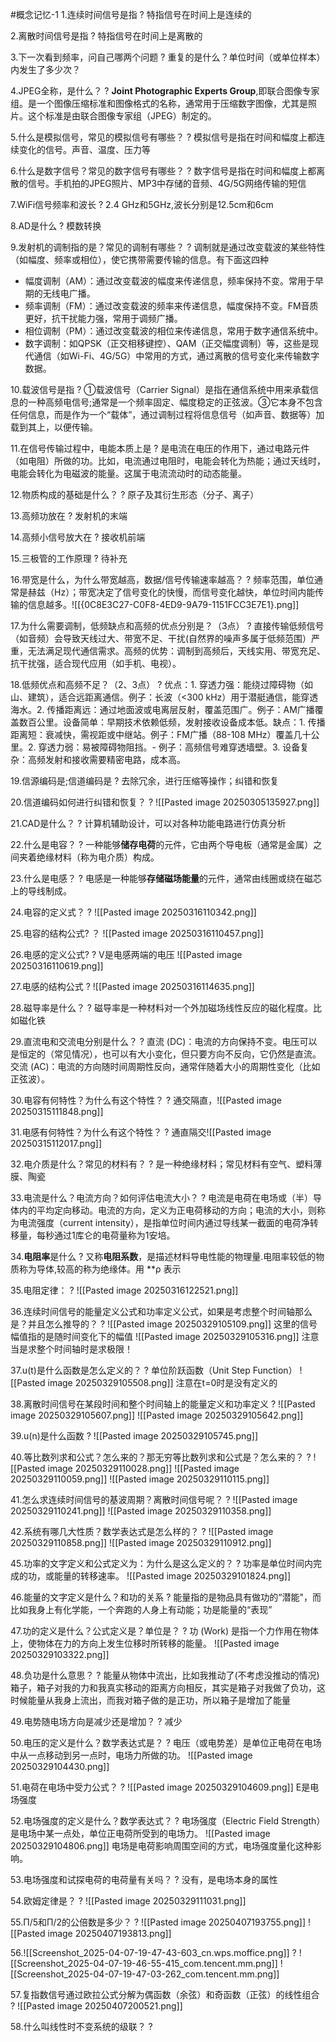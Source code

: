 #概念记忆-1
1.连续时间信号是指
?
特指信号在时间上是连续的
<!--SR:!2025-04-25,41,290-->

2.离散时间信号是指
?
特指信号在时间上是离散的
<!--SR:!2025-06-23,76,270-->

3.下一次看到频率，问自己哪两个问题
?
重复的是什么？单位时间（或单位样本）内发生了多少次？
<!--SR:!2025-06-20,70,270-->

4.JPEG全称，是什么？
?
**Joint Photographic Experts Group**,即联合图像专家组。是一个图像压缩标准和图像格式的名称，通常用于压缩数字图像，尤其是照片。这个标准是由联合图像专家组（JPEG）制定的。
<!--SR:!2025-04-22,29,250-->

5.什么是模拟信号，常见的模拟信号有哪些？
?
模拟信号是指在时间和幅度上都连续变化的信号。声音、温度、压力等
<!--SR:!2025-04-17,11,170-->

6.什么是数字信号？常见的数字信号有哪些？
?
数字信号是指在时间和幅度上都离散的信号。手机拍的JPEG照片、MP3中存储的音频、4G/5G网络传输的短信
<!--SR:!2025-05-27,49,250-->

7.WiFi信号频率和波长
?
2.4 GHz和5GHz,波长分别是12.5cm和6cm
<!--SR:!2025-04-12,6,190-->

8.AD是什么
?
模数转换
<!--SR:!2025-06-19,69,274-->

9.发射机的调制指的是？常见的调制有哪些？
?
调制就是通过改变载波的某些特性（如幅度、频率或相位），使它携带需要传输的信息。有下面这四种
- 幅度调制（AM）：通过改变载波的幅度来传递信息，频率保持不变。常用于早期的无线电广播。
- 频率调制（FM）：通过改变载波的频率来传递信息，幅度保持不变。FM音质更好，抗干扰能力强，常用于调频广播。
- 相位调制（PM）：通过改变载波的相位来传递信息，常用于数字通信系统中。
- 数字调制：如QPSK（正交相移键控）、QAM（正交幅度调制）等，这些是现代通信（如Wi-Fi、4G/5G）中常用的方式，通过离散的信号变化来传输数字数据。
<!--SR:!2025-05-06,30,214-->

10.载波信号是指
?
①载波信号（Carrier Signal）是指在通信系统中用来承载信息的一种高频电信号;通常是一个频率固定、幅度稳定的正弦波。③它本身不包含任何信息，而是作为一个“载体”，通过调制过程将信息信号（如声音、数据等）加载到其上，以便传输。
<!--SR:!2025-05-05,24,194-->

11.在信号传输过程中，电能本质上是
?
是电流在电压的作用下，通过电路元件（如电阻）所做的功。比如，电流通过电阻时，电能会转化为热能；通过天线时，电能会转化为电磁波的能量。这属于电流流动时的动态能量。
<!--SR:!2025-04-13,2,139-->

12.物质构成的基础是什么？
?
原子及其衍生形态（分子、离子）
<!--SR:!2025-05-28,52,259-->

13.高频功放在
?
发射机的末端
<!--SR:!2025-04-12,20,252-->

14.高频小信号放大在
?
接收机前端
<!--SR:!2025-04-17,25,272-->

15.三极管的工作原理
?
待补充
<!--SR:!2025-04-12,1,130-->

16.带宽是什么，为什么带宽越高，数据/信号传输速率越高？
?
频率范围，单位通常是赫兹（Hz）；带宽决定了信号变化的快慢，而信号变化越快，单位时间内能传输的信息越多。![[{0C8E3C27-C0F8-4ED9-9A79-1151FCC3E7E1}.png]]
<!--SR:!2025-04-19,25,252-->

17.为什么需要调制，低频缺点和高频的优点分别是？（3点）
?
直接传输低频信号（如音频）会导致天线过大、带宽不足、干扰(自然界的噪声多属于低频范围）严重，无法满足现代通信需求。高频的优势：调制到高频后，天线实用、带宽充足、抗干扰强，适合现代应用（如手机、电视）。
<!--SR:!2025-04-17,6,192-->

18.低频优点和高频不足？（2、3点）
?
优点：1. 穿透力强：能绕过障碍物（如山、建筑），适合远距离通信。例子：长波（<300 kHz）用于潜艇通信，能穿透海水。2. 传播距离远：通过地面波或电离层反射，覆盖范围广。例子：AM广播覆盖数百公里。设备简单：早期技术依赖低频，发射接收设备成本低。缺点：1. 传播距离短：衰减快，需视距或中继站。例子：FM广播（88-108 MHz）覆盖几十公里。2. 穿透力弱：易被障碍物阻挡。- 例子：高频信号难穿透墙壁。3. 设备复杂：高频发射和接收需要精密电路，成本高。
<!--SR:!2025-04-12,14,212-->

19.信源编码是;信道编码是
?
去除冗余，进行压缩等操作；纠错和恢复
<!--SR:!2025-04-18,7,232-->

20.信道编码如何进行纠错和恢复？
?
![[Pasted image 20250305135927.png]]
<!--SR:!2025-04-14,16,252-->

21.CAD是什么？
?
计算机辅助设计，可以对各种功能电路进行仿真分析
<!--SR:!2025-04-30,24,269-->

22.什么是电容？
?
一种能够**储存电荷**的元件，它由两个导电板（通常是金属）之间夹着绝缘材料（称为电介质）构成。
<!--SR:!2025-04-29,21,232-->

23.什么是电感？
?
电感是一种能够**存储磁场能量**的元件，通常由线圈或绕在磁芯上的导线制成。
<!--SR:!2025-05-02,24,232-->

24.电容的定义式？
?
![[Pasted image 20250316110342.png]]
<!--SR:!2025-04-20,14,212-->

25.电容的结构公式?
？
![[Pasted image 20250316110457.png]]

26.电感的定义公式?
?
V是电感两端的电压
![[Pasted image 20250316110619.png]]
<!--SR:!2025-04-20,14,212-->

27.电感的结构公式
?
![[Pasted image 20250316114635.png]]
<!--SR:!2025-04-19,13,212-->

28.磁导率是什么？
?
磁导率是一种材料对一个外加磁场线性反应的磁化程度。比如磁化铁
<!--SR:!2025-04-23,17,212-->

29.直流电和交流电分别是什么？
?
直流 (DC)：电流的方向保持不变。电压可以是恒定的（常见情况），也可以有大小变化，但只要方向不反向，它仍然是直流。
交流 (AC)：电流的方向随时间周期性反向，通常伴随着大小的周期性变化（比如正弦波）。
<!--SR:!2025-05-04,28,253-->

30.电容有何特性？为什么有这个特性？
?
通交隔直，![[Pasted image 20250315111848.png]]
<!--SR:!2025-05-01,23,233-->

31.电感有何特性？为什么有这个特性？
?
通直隔交![[Pasted image 20250315112017.png]]
<!--SR:!2025-05-10,29,233-->

32.电介质是什么？常见的材料有？
?
是一种绝缘材料；常见材料有空气、塑料薄膜、陶瓷
<!--SR:!2025-04-18,12,232-->

33.电流是什么？电流方向？如何评估电流大小？
?
电流是电荷在电场或（半）导体内的平均定向移动。电流的方向，定义为正电荷移动的方向；电流的大小，则称为电流强度（current intensity），是指单位时间内通过导线某一截面的电荷净转移量，每秒通过1库仑的电荷量称为1安培。
<!--SR:!2025-04-15,9,192-->

34.**电阻率**是什么
?
又称**电阻系数**，是描述材料导电性能的物理量.电阻率较低的物质称为导体,较高的称为绝缘体。用 **ρ
表示
<!--SR:!2025-05-03,27,253-->

35.电阻定律：
?
![[Pasted image 20250316122521.png]]
<!--SR:!2025-04-17,6,212-->

36.连续时间信号的能量定义公式和功率定义公式，如果是考虑整个时间轴那么是？并且怎么推导的？
?
![[Pasted image 20250329105109.png]]
这里的信号幅值指的是随时间变化下的幅值
![[Pasted image 20250329105316.png]]
注意当是求整个时间轴时是求极限！
<!--SR:!2025-04-12,1,194-->

37.u(t)是什么函数是怎么定义的？
?
单位阶跃函数（Unit Step Function）
![[Pasted image 20250329105508.png]]
注意在t=0时是没有定义的
<!--SR:!2025-04-15,4,214-->

38.离散时间信号在某段时间和整个时间轴上的能量定义和功率定义
?
![[Pasted image 20250329105607.png]]
![[Pasted image 20250329105642.png]]
<!--SR:!2025-04-15,4,214-->

39.u(n)是什么函数
?
![[Pasted image 20250329105745.png]]
<!--SR:!2025-04-15,4,214-->

40.等比数列求和公式？怎么来的？那无穷等比数列求和公式是？怎么来的？
?
![[Pasted image 20250329110028.png]]
![[Pasted image 20250329110059.png]]
![[Pasted image 20250329110115.png]]
<!--SR:!2025-04-15,4,214-->

41.怎么求连续时间信号的基波周期？离散时间信号呢？
?
![[Pasted image 20250329110241.png]]
![[Pasted image 20250329110358.png]]
<!--SR:!2025-04-18,7,234-->

42.系统有哪几大性质？数学表达式是怎么样的？
?
![[Pasted image 20250329110858.png]]
![[Pasted image 20250329110912.png]]
<!--SR:!2025-04-15,4,214-->

45.功率的文字定义和公式定义为：为什么是这么定义的？
?
功率是单位时间内完成的功，或能量的转移速率。
![[Pasted image 20250329101824.png]]
<!--SR:!2025-04-15,4,214-->

46.能量的文字定义是什么？和功的关系
?
能量指的是物品具有做功的“潜能"，而比如我身上有化学能，一个奔跑的人身上有动能；功是能量的“表现”
<!--SR:!2025-04-15,4,214-->

47.功的定义是什么？公式定义是？单位是？
?
功 (Work) 是指一个力作用在物体上，使物体在力的方向上发生位移时所转移的能量。
![[Pasted image 20250329103322.png]]
<!--SR:!2025-04-12,1,174-->

48.负功是什么意思？
?
能量从物体中流出，比如我推动了(不考虑没推动的情况)箱子，箱子对我的力和我真实移动的距离方向相反，其实是箱子对我做了负功，这时候能量从我身上流出，而我对箱子做的是正功，所以箱子是增加了能量
<!--SR:!2025-04-13,5,234-->

49.电势随电场方向是减少还是增加？
?
减少
<!--SR:!2025-04-15,4,214-->

50.电压的定义是什么？数学表达式是？
?
电压（或电势差）是单位正电荷在电场中从一点移动到另一点时，电场力所做的功。
![[Pasted image 20250329104430.png]]
<!--SR:!2025-04-12,1,174-->

51.电荷在电场中受力公式？
?
![[Pasted image 20250329104609.png]]
E是电场强度
<!--SR:!2025-04-12,1,174-->

52.电场强度的定义是什么？数学表达式？
?
电场强度（Electric Field Strength）是电场中某一点处，单位正电荷所受到的电场力。
![[Pasted image 20250329104806.png]]
电场是电荷影响周围空间的方式，电场强度量化这种影响。
<!--SR:!2025-04-12,1,174-->

53.电场强度和试探电荷的电荷量有关吗？
?
没有，是电场本身的属性
<!--SR:!2025-04-18,7,234-->

54.欧姆定律是？
?
![[Pasted image 20250329111031.png]]
<!--SR:!2025-04-13,5,234-->

55.Π/5和Π/2的公倍数是多少？
?
![[Pasted image 20250407193755.png]]
![[Pasted image 20250407193813.png]]
<!--SR:!2025-04-13,2,226-->

56.![[Screenshot_2025-04-07-19-47-43-603_cn.wps.moffice.png]]
?
![[Screenshot_2025-04-07-19-46-55-415_com.tencent.mm.png]]
![[Screenshot_2025-04-07-19-47-03-262_com.tencent.mm.png]]
<!--SR:!2025-04-12,1,206-->

57.复指数信号通过欧拉公式分解为偶函数（余弦）和奇函数（正弦）的线性组合
?
![[Pasted image 20250407200521.png]]
<!--SR:!2025-04-12,1,206-->

58.什么叫线性时不变系统的级联？
?
<!--SR:!2025-04-12,1,206-->